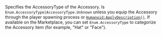 Specifies the AccessoryType of the Accessory. Is
`Enum.AccessoryType|AccessoryType.Unknown` unless you equip the Accessory
through the player spawning process or
[`Humanoid:ApplyDescription()`](https://create.roblox.com/docs/reference/engine/classes/Humanoid#ApplyDescription). If available on the Marketplace, you
can set `Enum.AccessoryType` to categorize the Accessory item (for
example, "Hat" or "Face").